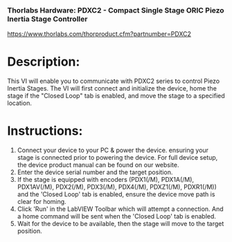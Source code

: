 ### Thorlabs Hardware: PDXC2 - Compact Single Stage ORIC Piezo Inertia Stage Controller  
https://www.thorlabs.com/thorproduct.cfm?partnumber=PDXC2  

# Description:  
This VI will enable you to communicate with PDXC2 series to control Piezo Inertia Stages. The VI will first connect and initialize the device, home the stage if the "Closed Loop" tab is enabled, and move the stage to a specified location.  

# Instructions:  
1) Connect your device to your PC & power the device. ensuring your stage is connected prior to powering the device. For full device setup, the device product manual can be found on our website.  
2) Enter the device serial number and the target position.  
3) If the stage is equipped with encoders (PDX1(/M), PDX1A(/M), PDX1AV(/M), PDX2(/M), PDX3(/M), PDX4(/M), PDXZ1(/M), PDXR1(/M)) and the 'Closed Loop' tab is enabled, ensure the device move path is clear for homing.  
4) Click 'Run' in the LabVIEW Toolbar which will attempt a connection. And a home command will be sent when the 'Closed Loop' tab is enabled.  
5) Wait for the device to be available, then the stage will move to the target position.   
